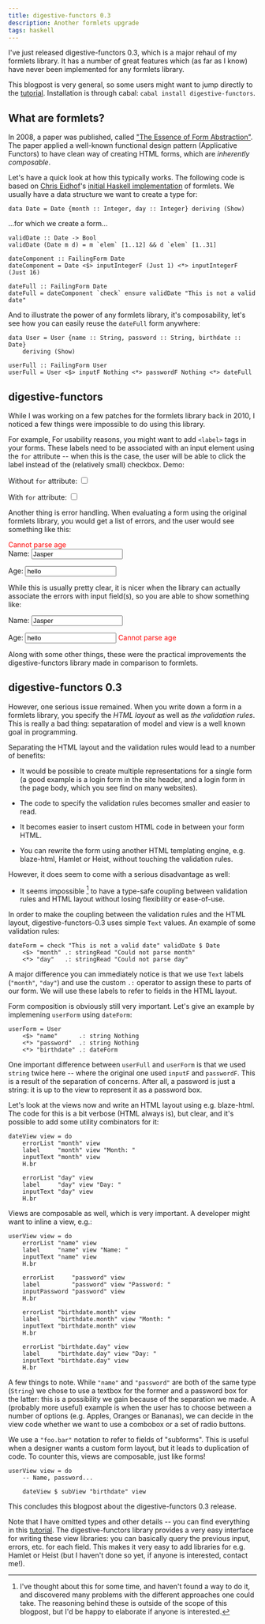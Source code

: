 ```yaml
---
title: digestive-functors 0.3
description: Another formlets upgrade
tags: haskell
---
```


I've just released digestive-functors 0.3, which is a major rehaul of my
formlets library. It has a number of great features which (as far as I know)
have never been implemented for any formlets library.

This blogpost is very general, so some users might want to jump directly to the
[tutorial]. Installation is through cabal: `cabal install digestive-functors`.

[tutorial]: http://github.com/jaspervdj/digestive-functors/blob/master/examples/tutorial.lhs

## What are formlets?

In 2008, a paper was published, called ["The Essence of Form Abstraction"]. The
paper applied a well-known functional design pattern (Applicative Functors) to
have clean way of creating HTML forms, which are *inherently composable*.

["The Essence of Form Abstraction"]: http://groups.inf.ed.ac.uk/links/formlets/

Let's have a quick look at how this typically works. The following code is based
on [Chris Eidhof]'s [initial Haskell implementation] of formlets. We usually have
a data structure we want to create a type for:

[Chris Eidhof]: http://eidhof.nl/
[initial Haskell implementation]: http://hackage.haskell.org/cgi-bin/hackage-scripts/package/formlets

~~~~~{.haskell}
data Date = Date {month :: Integer, day :: Integer} deriving (Show)
~~~~~

...for which we create a form...

~~~~~{.haskell}
validDate :: Date -> Bool
validDate (Date m d) = m `elem` [1..12] && d `elem` [1..31]

dateComponent :: FailingForm Date
dateComponent = Date <$> inputIntegerF (Just 1) <*> inputIntegerF (Just 16)

dateFull :: FailingForm Date
dateFull = dateComponent `check` ensure validDate "This is not a valid date"
~~~~~

And to illustrate the power of any formlets library, it's composability, let's
see how you can easily reuse the `dateFull` form anywhere:

~~~~~{.haskell}
data User = User {name :: String, password :: String, birthdate :: Date}
    deriving (Show)
 
userFull :: FailingForm User
userFull = User <$> inputF Nothing <*> passwordF Nothing <*> dateFull
~~~~~

## digestive-functors

While I was working on a few patches for the formlets library back in 2010, I
noticed a few things were impossible to do using this library.

For example, For usability reasons, you might want to add `<label>` tags in your
forms. These labels need to be associated with an input element using the `for`
attribute -- when this is the case, the user will be able to click the label
instead of the (relatively small) checkbox. Demo:

<form>
    <label>Without <code>for</code> attribute:</label>
    <input type="checkbox" id="checkbox1" />
</form>
<form>
    <label for="checkbox2">With <code>for</code> attribute:</label>
    <input type="checkbox" id="checkbox2" />
</form>

Another thing is error handling. When evaluating a form using the original
formlets library, you would get a list of errors, and the user would see
something like this:

<div style="color: red; text-weight: bold">Cannot parse age</div>
<form>
    <label for="text1">Name:</label>
    <input type="text" id="text1" value="Jasper" />
</form>
<form>
    <label for="text2">Age:</label>
    <input type="text" id="text2" value="hello" />
</form>

While this is usually pretty clear, it is nicer when the library can actually
associate the errors with input field(s), so you are able to show something
like:

<form>
    <label for="text3">Name:</label>
    <input type="text" id="text3" value="Jasper" />
</form>
<form>
    <label for="text4">Age:</label>
    <input type="text" id="text4" value="hello" />
    <span style="color: red; text-weight: bold">Cannot parse age</span>
</form>

Along with some other things, these were the practical improvements the
digestive-functors library made in comparison to formlets.

## digestive-functors 0.3

However, one serious issue remained. When you write down a form in a formlets
library, you specify the *HTML layout* as well as *the validation rules*. This
is really a bad thing: sepataration of model and view is a well known goal in
programming.

Separating the HTML layout and the validation rules would lead to a number of
benefits:

- It would be possible to create multiple representations for a single form (a
  good example is a login form in the site header, and a login form in the page
  body, which you see find on many websites).

- The code to specify the validation rules becomes smaller and easier to read.

- It becomes easier to insert custom HTML code in between your form HTML.

- You can rewrite the form using another HTML templating engine, e.g.
  blaze-html, Hamlet or Heist, without touching the validation rules.

However, it does seem to come with a serious disadvantage as well:

- It seems impossible [^impossible] to have a type-safe coupling between
  validation rules and HTML layout without losing flexibility or ease-of-use.

[^impossible]: I've thought about this for some time, and haven't found a way
    to do it, and discovered many problems with the different approaches one
    could take. The reasoning behind these is outside of the scope of this
    blogpost, but I'd be happy to elaborate if anyone is interested.

In order to make the coupling between the validation rules and the HTML layout,
digestive-functors-0.3 uses simple `Text` values. An example of some validation
rules:

~~~~~{.haskell}
dateForm = check "This is not a valid date" validDate $ Date
    <$> "month" .: stringRead "Could not parse month"
    <*> "day"   .: stringRead "Could not parse day"
~~~~~

A major difference you can immediately notice is that we use `Text` labels
(`"month"`, `"day"`) and use the custom `.:` operator to assign these to parts
of our form. We will use these labels to refer to fields in the HTML layout.

Form composition is obviously still very important. Let's give an example by
implemening `userForm` using `dateForm`:
 
~~~~~{.haskell}
userForm = User
    <$> "name"      .: string Nothing
    <*> "password"  .: string Nothing
    <*> "birthdate" .: dateForm
~~~~~

One important difference between `userFull` and `userForm` is that we used
`string` twice here -- where the original one used `inputF` and `passwordF`.
This is a result of the separation of concerns. After all, a password is just a
string: it is up to the view to represent it as a password box.

Let's look at the views now and write an HTML layout using e.g. blaze-html. The
code for this is a bit verbose (HTML always is), but clear, and it's possible to
add some utility combinators for it:

~~~~~{.haskell}
dateView view = do
    errorList "month" view
    label     "month" view "Month: "
    inputText "month" view
    H.br

    errorList "day" view
    label     "day" view "Day: "
    inputText "day" view
    H.br
~~~~~

Views are composable as well, which is very important. A developer might want to
inline a view, e.g.:

~~~~~{.haskell}
userView view = do
    errorList "name" view
    label     "name" view "Name: "
    inputText "name" view
    H.br

    errorList     "password" view
    label         "password" view "Password: "
    inputPassword "password" view
    H.br

    errorList "birthdate.month" view
    label     "birthdate.month" view "Month: "
    inputText "birthdate.month" view
    H.br

    errorList "birthdate.day" view
    label     "birthdate.day" view "Day: "
    inputText "birthdate.day" view
    H.br
~~~~~

A few things to note. While `"name"` and `"password"` are both of the same type
(`String`) we chose to use a textbox for the former and a password box for the
latter: this is a possibility we gain because of the separation we made. A
(probably more useful) example is when the user has to choose between a number
of options (e.g. Apples, Oranges or Bananas), we can decide in the view code
whether we want to use a combobox or a set of radio buttons.

We use a `"foo.bar"` notation to refer to fields of "subforms". This is useful
when a designer wants a custom form layout, but it leads to duplication of code.
To counter this, views are composable, just like forms!

~~~~~{.haskell}
userView view = do
    -- Name, password...

    dateView $ subView "birthdate" view
~~~~~

This concludes this blogpost about the digestive-functors 0.3 release.

Note that I have omitted types and other details -- you can find everything in
this [tutorial]. The digestive-functors library provides a very easy interface
for writing these view libraries: you can basically query the previous input,
errors, etc. for each field. This makes it very easy to add libraries for e.g.
Hamlet or Heist (but I haven't done so yet, if anyone is interested, contact
me!).

